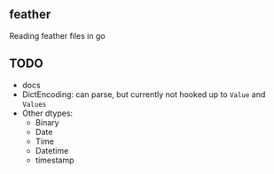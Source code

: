## feather

Reading feather files in go

## TODO

- docs
- DictEncoding: can parse, but currently not hooked up to `Value` and `Values`
- Other dtypes:
    - Binary
    - Date
    - Time
    - Datetime
    - timestamp
